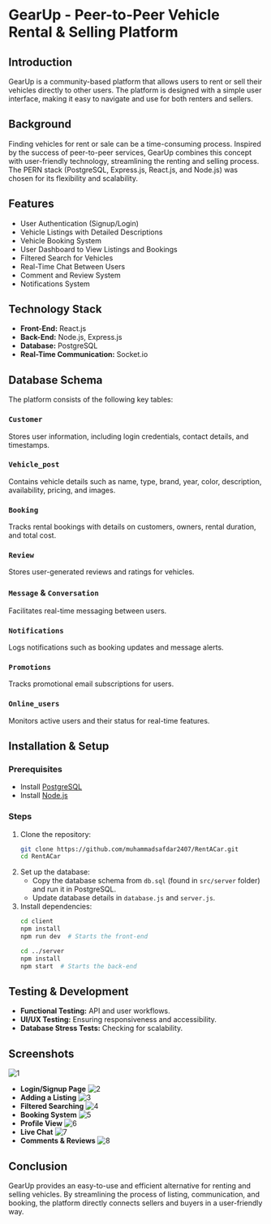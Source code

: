 # GearUp - Peer-to-Peer Vehicle Rental & Selling Platform

## Introduction
GearUp is a community-based platform that allows users to rent or sell their vehicles directly to other users. The platform is designed with a simple user interface, making it easy to navigate and use for both renters and sellers.

## Background
Finding vehicles for rent or sale can be a time-consuming process. Inspired by the success of peer-to-peer services, GearUp combines this concept with user-friendly technology, streamlining the renting and selling process. The PERN stack (PostgreSQL, Express.js, React.js, and Node.js) was chosen for its flexibility and scalability.

## Features
- User Authentication (Signup/Login)
- Vehicle Listings with Detailed Descriptions
- Vehicle Booking System
- User Dashboard to View Listings and Bookings
- Filtered Search for Vehicles
- Real-Time Chat Between Users
- Comment and Review System
- Notifications System

## Technology Stack
- **Front-End:** React.js
- **Back-End:** Node.js, Express.js
- **Database:** PostgreSQL
- **Real-Time Communication:** Socket.io

## Database Schema
The platform consists of the following key tables:

### `Customer`
Stores user information, including login credentials, contact details, and timestamps.

### `Vehicle_post`
Contains vehicle details such as name, type, brand, year, color, description, availability, pricing, and images.

### `Booking`
Tracks rental bookings with details on customers, owners, rental duration, and total cost.

### `Review`
Stores user-generated reviews and ratings for vehicles.

### `Message` & `Conversation`
Facilitates real-time messaging between users.

### `Notifications`
Logs notifications such as booking updates and message alerts.

### `Promotions`
Tracks promotional email subscriptions for users.

### `Online_users`
Monitors active users and their status for real-time features.

## Installation & Setup
### Prerequisites
- Install [PostgreSQL](https://www.postgresql.org/download/)
- Install [Node.js](https://nodejs.org/)

### Steps
1. Clone the repository:
   ```sh
   git clone https://github.com/muhammadsafdar2407/RentACar.git
   cd RentACar
   ```
2. Set up the database:
   - Copy the database schema from `db.sql` (found in `src/server` folder) and run it in PostgreSQL.
   - Update database details in `database.js` and `server.js`.
3. Install dependencies:
   ```sh
   cd client
   npm install
   npm run dev  # Starts the front-end
   ```
   ```sh
   cd ../server
   npm install
   npm start  # Starts the back-end
   ```

## Testing & Development
- **Functional Testing:** API and user workflows.
- **UI/UX Testing:** Ensuring responsiveness and accessibility.
- **Database Stress Tests:** Checking for scalability.

## Screenshots
![1](https://github.com/user-attachments/assets/98be17a8-7b61-462b-993e-54f34e734ddf)
- **Login/Signup Page**
![2](https://github.com/user-attachments/assets/e9ffc417-db84-4985-87c7-f2d2c22f89b1)
- **Adding a Listing**
![3](https://github.com/user-attachments/assets/ec42f872-b5d7-4cf7-a565-6274ecf43fbc)
- **Filtered Searching**
![4](https://github.com/user-attachments/assets/6d482231-fc57-4d45-afbc-bba79109a8db)
- **Booking System**
![5](https://github.com/user-attachments/assets/79f2a246-1bf5-43f7-8993-9389e4954a79)
- **Profile View**
![6](https://github.com/user-attachments/assets/6ead60de-c195-4b41-8432-11ecbcacd2da)
- **Live Chat**
![7](https://github.com/user-attachments/assets/2fe7c426-fc65-4d67-9bdb-b99bb97d3d0a)
- **Comments & Reviews**
![8](https://github.com/user-attachments/assets/33df2ae8-f5cd-46a2-870b-b5b3abb9d5c9)


## Conclusion
GearUp provides an easy-to-use and efficient alternative for renting and selling vehicles. By streamlining the process of listing, communication, and booking, the platform directly connects sellers and buyers in a user-friendly way.



